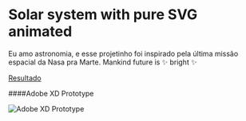 # Solar system with pure SVG animated 

Eu amo astronomia, e esse projetinho foi inspirado pela última missão espacial da Nasa pra Marte.
Mankind future is ✨ bright ✨

[Resultado](https://solar-system-svg.netlify.app/ "Solar system with pure SVG animated ")

####Adobe XD Prototype

![Adobe XD Prototype](https://solar-system-svg.netlify.app/xd-prototype)

